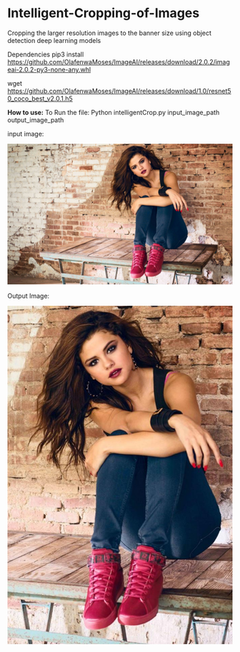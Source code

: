 # Intelligent-Cropping-of-Images
Cropping the larger resolution images to the banner size using object detection deep learning models

Dependencies
pip3 install https://github.com/OlafenwaMoses/ImageAI/releases/download/2.0.2/imageai-2.0.2-py3-none-any.whl


wget https://github.com/OlafenwaMoses/ImageAI/releases/download/1.0/resnet50_coco_best_v2.0.1.h5


<b>How to use:</b>
To Run the file:
Python intelligentCrop.py input_image_path output_image_path


input image:

<img src="selena.jpg"/>


Output Image:

<img src="selean_ouput.jpg"/>
